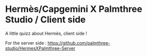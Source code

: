 # Hermès/Capgemini X Palmthree Studio / Client side

A little quizz about Hermès, client side !

For the server side : https://github.com/palmthree-studio/HermesXPalmthree-Server
